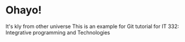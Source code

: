 # Ohayo!
It's kly from other universe 
This is an example for Git tutorial for IT 332: Integrative programming and Technologies